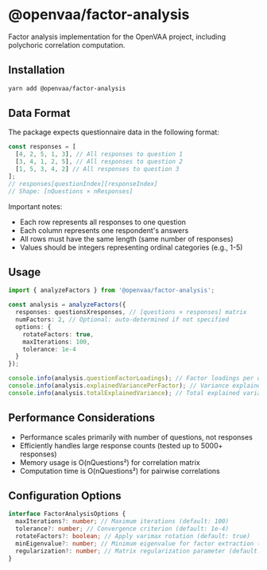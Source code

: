 # @openvaa/factor-analysis

Factor analysis implementation for the OpenVAA project, including polychoric correlation computation.

## Installation

```bash
yarn add @openvaa/factor-analysis
```

## Data Format

The package expects questionnaire data in the following format:

```typescript
const responses = [
  [4, 2, 5, 1, 3], // All responses to question 1
  [3, 4, 1, 2, 5], // All responses to question 2
  [1, 5, 3, 4, 2] // All responses to question 3
];
// responses[questionIndex][responseIndex]
// Shape: [nQuestions × nResponses]
```

Important notes:

- Each row represents all responses to one question
- Each column represents one respondent's answers
- All rows must have the same length (same number of responses)
- Values should be integers representing ordinal categories (e.g., 1-5)

## Usage

```typescript
import { analyzeFactors } from '@openvaa/factor-analysis';

const analysis = analyzeFactors({
  responses: questionsXresponses, // [questions × responses] matrix
  numFactors: 2, // Optional: auto-determined if not specified
  options: {
    rotateFactors: true,
    maxIterations: 100,
    tolerance: 1e-4
  }
});

console.info(analysis.questionFactorLoadings); // Factor loadings per question
console.info(analysis.explainedVariancePerFactor); // Variance explained by each factor
console.info(analysis.totalExplainedVariance); // Total explained variance
```

## Performance Considerations

- Performance scales primarily with number of questions, not responses
- Efficiently handles large response counts (tested up to 5000+ responses)
- Memory usage is O(nQuestions²) for correlation matrix
- Computation time is O(nQuestions²) for pairwise correlations

## Configuration Options

```typescript
interface FactorAnalysisOptions {
  maxIterations?: number; // Maximum iterations (default: 100)
  tolerance?: number; // Convergence criterion (default: 1e-4)
  rotateFactors?: boolean; // Apply varimax rotation (default: true)
  minEigenvalue?: number; // Minimum eigenvalue for factor extraction (default: 1e-10)
  regularization?: number; // Matrix regularization parameter (default: 1e-6)
}
```

